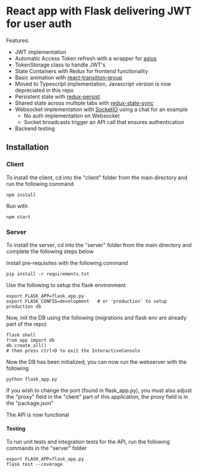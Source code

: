# React app with Flask delivering JWT for user auth

Features:

* JWT implementation
* Automatic Access Token refresh with a wrapper for [axios](https://github.com/axios/axios)
* TokenStorage class to handle JWT's
* State Containers with Redux for frontend functionality
* Basic animation with [react-transition-group](https://github.com/reactjs/react-transition-group)
* Moved to Typescript implementation, Javascript version is now depreciated in this repo
* Persistent state with [redux-persist](https://github.com/rt2zz/redux-persist)
* Shared state across multiple tabs with [redux-state-sync](https://github.com/aohua/redux-state-sync)
* Websocket implementation with [SocketIO](https://github.com/socketio/socket.io) using a chat for an example
  * No auth implementation on Websocket
  * Socket broadcasts trigger an API call that ensures authentication
* Backend testing

## Installation

### Client

To install the client, cd into the "client" folder from the main directory and run the following command

```
npm install
```

Run with

```
npm start
```

### Server

To install the server, cd into the "server" folder from the main directory and complete the following steps below

Install pre-requisites with the following command

```
pip install -r requirements.txt
```

Use the following to setup the flask environment

```
export FLASK_APP=flask_app.py
export FLASK_CONFIG=development   # or 'production' to setup production db
```

Now, init the DB using the following (migrations and flask env are already part of the repo)

```
flask shell
from app import db
db.create_all()
# then press ctrl+D to exit the InteractiveConsole
```

Now the DB has been initialized, you can now run the webserver with the following

```
python flask_app.py
```

If you wish to change the port (found in flask_app.py), you must also adjust the "proxy" field in the "client" part of this application, the proxy field is in the "package.json"

The API is now functional

#### Testing
To run unit tests and integration tests for the API, run the following commands in the "server" folder

```
export FLASK_APP=flask_app.py
flask test --coverage
```
